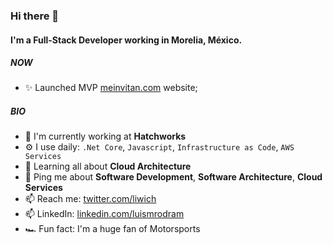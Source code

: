 ### Hi there 👋

#### I'm a Full-Stack Developer working in Morelia, México.

##### NOW

- ✨ Launched MVP [meinvitan.com](https://www.meinvitan.com) website;

##### BIO

- 🏢 I'm currently working at **Hatchworks**
- ⚙️ I use daily: `.Net Core`, `Javascript`, `Infrastructure as Code`, `AWS Services`
- 🌱 Learning all about **Cloud Architecture**
- 💬 Ping me about **Software Development**, **Software Architecture**, **Cloud Services**
- 📫 Reach me: [twitter.com/liwich](https://twitter.com/liwich)
- 📫 LinkedIn: [linkedin.com/luismrodram](https://www.linkedin.com/in/luismrodram/)
- 🏎 Fun fact: I'm a huge fan of Motorsports
